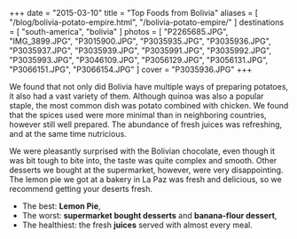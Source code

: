 +++
date    = "2015-03-10"
title   = "Top Foods from Bolivia"
aliases = [ "/blog/bolivia-potato-empire.html", "/bolivia-potato-empire/" ]
destinations = [ "south-america", "bolivia" ]
photos  = [
  "P2265685.JPG", "IMG_3899.JPG", "P3015900.JPG", "P3035935.JPG", "P3035936.JPG", "P3035937.JPG",
  "P3035939.JPG", "P3035991.JPG", "P3035992.JPG", "P3035993.JPG", "P3046109.JPG",
  "P3056129.JPG", "P3056131.JPG", "P3066151.JPG", "P3066154.JPG"
]
cover = "P3035936.JPG"
+++

We found that not only did Bolivia have multiple ways of preparing potatoes, it also had a vast variety of them. Although quinoa was also a popular staple, the most common dish was potato combined with chicken. We found that the spices used were more minimal than in neighboring countries, however still well prepared. The abundance of fresh juices was refreshing, and at the same time nutricious.
<!--more-->
We were pleasantly surprised with the Bolivian chocolate, even though it was bit tough to bite into, the taste was quite complex and smooth. Other desserts we bought at the supermarket, however, were very disappointing. The lemon pie we got at a bakery in La Paz was fresh and delicious, so we recommend getting your deserts fresh.

* The best: **Lemon Pie**,
* The worst: **supermarket bought desserts** and **banana-flour dessert**,
* The healthiest: the fresh **juices** served with almost every meal.